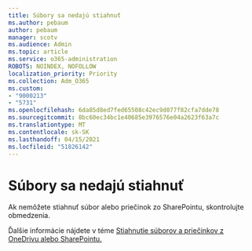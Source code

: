 ```yaml
---
title: Súbory sa nedajú stiahnuť
ms.author: pebaum
author: pebaum
manager: scotv
ms.audience: Admin
ms.topic: article
ms.service: o365-administration
ROBOTS: NOINDEX, NOFOLLOW
localization_priority: Priority
ms.collection: Adm_O365
ms.custom:
- "9000213"
- "5731"
ms.openlocfilehash: 6da85d8ed7fed65508c42ec9d077f82cfa7dde78
ms.sourcegitcommit: 8bc60ec34bc1e40685e3976576e04a2623f63a7c
ms.translationtype: MT
ms.contentlocale: sk-SK
ms.lasthandoff: 04/15/2021
ms.locfileid: "51826142"
---
```

# <a name="unable-to-download-files"></a>Súbory sa nedajú stiahnuť

Ak nemôžete stiahnuť súbor alebo priečinok zo SharePointu, skontrolujte obmedzenia.

Ďalšie informácie nájdete v téme [Stiahnutie súborov a priečinkov z OneDrivu alebo SharePointu.](https://support.office.com/article/download-files-and-folders-from-onedrive-or-sharepoint-5c7397b7-19c7-4893-84fe-d02e8fa5df05)
